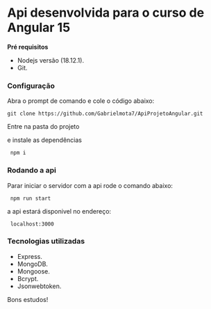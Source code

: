 # Api desenvolvida para o curso de Angular 15

**Pré requisitos**
- Nodejs versão (18.12.1).
- Git.

### Configuração
 Abra o prompt de comando e cole o código abaixo:
 
 ```
 git clone https://github.com/Gabrielmota7/ApiProjetoAngular.git
```

Entre na pasta do projeto


e instale as dependências

```
 npm i
```

### Rodando a api
Parar iniciar o servidor com a api rode o comando abaixo:

```
 npm run start
```

a api estará disponivel no endereço:

```
 localhost:3000
```



### Tecnologias utilizadas

- Express.
- MongoDB.
- Mongoose.
- Bcrypt.
- Jsonwebtoken.

Bons estudos!
